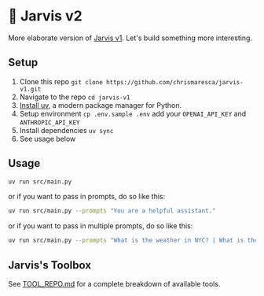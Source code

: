 # 🤖 Jarvis v2

More elaborate version of [Jarvis v1](https://github.com/chrismaresca/jarvis-v1). Let's build something more interesting.

## Setup

1. Clone this repo `git clone https://github.com/chrismaresca/jarvis-v1.git`
2. Navigate to the repo `cd jarvis-v1`
3. [Install uv](https://docs.astral.sh/uv/), a modern package manager for Python.
4. Setup environment `cp .env.sample .env` add your `OPENAI_API_KEY` and `ANTHROPIC_API_KEY`
5. Install dependencies `uv sync`
6. See usage below

## Usage

```bash
uv run src/main.py
```

or if you want to pass in prompts, do so like this:

```bash
uv run src/main.py --prompts "You are a helpful assistant."
```

or if you want to pass in multiple prompts, do so like this:

```bash
uv run src/main.py --prompts "What is the weather in NYC? | What is the weather in Tokyo?"
```

## Jarvis's Toolbox

See [TOOL_REPO.md](TOOL_REPO.md) for a complete breakdown of available tools.
